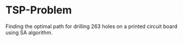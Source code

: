# TSP-Problem
Finding the optimal path for drilling 263 holes on a printed circuit board using SA algorithm.
